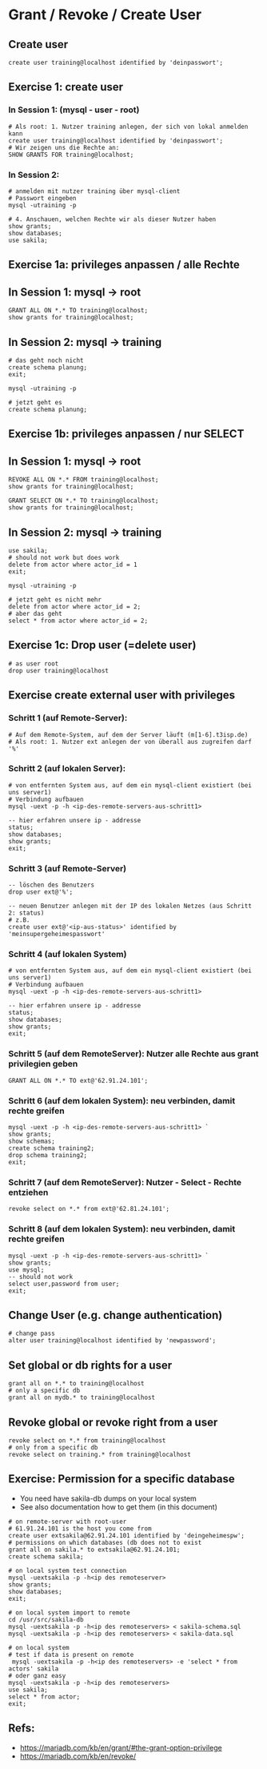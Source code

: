 # Grant / Revoke / Create User 

## Create user 

```
create user training@localhost identified by 'deinpasswort';
```

## Exercise 1: create user 

### In Session 1: (mysql - user - root) 

```
# Als root: 1. Nutzer training anlegen, der sich von lokal anmelden kann 
create user training@localhost identified by 'deinpasswort';
# Wir zeigen uns die Rechte an:
SHOW GRANTS FOR training@localhost;
```

### In Session 2: 

```
# anmelden mit nutzer training über mysql-client
# Passwort eingeben 
mysql -utraining -p
```

```
# 4. Anschauen, welchen Rechte wir als dieser Nutzer haben
show grants; 
show databases;
use sakila; 
```

## Exercise 1a: privileges anpassen / alle Rechte 

## In Session 1: mysql -> root 

```
GRANT ALL ON *.* TO training@localhost;
show grants for training@localhost;
```

## In Session 2: mysql -> training 

```
# das geht noch nicht 
create schema planung;
exit;
```

```
mysql -utraining -p
```

```
# jetzt geht es
create schema planung;
```

## Exercise 1b: privileges anpassen / nur SELECT  

## In Session 1: mysql -> root 

```
REVOKE ALL ON *.* FROM training@localhost;
show grants for training@localhost;

GRANT SELECT ON *.* TO training@localhost;
show grants for training@localhost;
```

## In Session 2: mysql -> training 

```
use sakila;
# should not work but does work 
delete from actor where actor_id = 1
exit;
```

```
mysql -utraining -p
```

```
# jetzt geht es nicht mehr 
delete from actor where actor_id = 2;
# aber das geht
select * from actor where actor_id = 2;
```

## Exercise 1c: Drop user (=delete user) 

```
# as user root 
drop user training@localhost 
```

## Exercise create external user with privileges 

### Schritt 1 (auf Remote-Server):

```
# Auf dem Remote-System, auf dem der Server läuft (m[1-6].t3isp.de)
# Als root: 1. Nutzer ext anlegen der von überall aus zugreifen darf '%'

```

### Schritt 2 (auf lokalen Server): 

```
# von entfernten System aus, auf dem ein mysql-client existiert (bei uns server1)
# Verbindung aufbauen
mysql -uext -p -h <ip-des-remote-servers-aus-schritt1> 
```

```
-- hier erfahren unsere ip - addresse 
status;
show databases;
show grants;
exit;
```

### Schritt 3 (auf Remote-Server) 

```
-- löschen des Benutzers
drop user ext@'%';

-- neuen Benutzer anlegen mit der IP des lokalen Netzes (aus Schritt 2: status)
# z.B.
create user ext@'<ip-aus-status>' identified by 'meinsupergeheimespasswort'
```

### Schritt 4 (auf lokalen System) 

```
# von entfernten System aus, auf dem ein mysql-client existiert (bei uns server1)
# Verbindung aufbauen
mysql -uext -p -h <ip-des-remote-servers-aus-schritt1> 
```

```
-- hier erfahren unsere ip - addresse 
status;
show databases;
show grants;
exit;
``` 

### Schritt 5 (auf dem RemoteServer): Nutzer alle Rechte aus grant privilegien geben

```
GRANT ALL ON *.* TO ext@'62.91.24.101';
```

### Schritt 6 (auf dem lokalen System): neu verbinden, damit rechte greifen 

```
mysql -uext -p -h <ip-des-remote-servers-aus-schritt1> `
show grants; 
show schemas;
create schema training2;
drop schema training2;
exit;
```

### Schritt 7 (auf dem RemoteServer): Nutzer - Select - Rechte entziehen 

```
revoke select on *.* from ext@'62.81.24.101';
```

### Schritt 8 (auf dem lokalen System): neu verbinden, damit rechte greifen 

```
mysql -uext -p -h <ip-des-remote-servers-aus-schritt1> `
show grants; 
use mysql;
-- should not work 
select user,password from user; 
exit;
```

## Change User (e.g. change authentication) 

```
# change pass
alter user training@localhost identified by 'newpassword';
```

## Set global or db rights for a user 

```
grant all on *.* to training@localhost
# only a specific db 
grant all on mydb.* to training@localhost 
```

## Revoke global or revoke right from a user 

```
revoke select on *.* from training@localhost 
# only from a specific db 
revoke select on training.* from training@localhost 
```
## Exercise: Permission for a specific database 

  * You need have sakila-db dumps on your local system
  * See also documentation how to get them (in this document)

```
# on remote-server with root-user
# 61.91.24.101 is the host you come from 
create user extsakila@62.91.24.101 identified by 'deingeheimespw';
# permissions on which databases (db does not to exist
grant all on sakila.* to extsakila@62.91.24.101;
create schema sakila;
```

```
# on local system test connection
mysql -uextsakila -p -h<ip des remoteserver>
show grants;
show databases;
exit;

```

```
# on local system import to remote 
cd /usr/src/sakila-db 
mysql -uextsakila -p -h<ip des remoteservers> < sakila-schema.sql
mysql -uextsakila -p -h<ip des remoteservers> < sakila-data.sql
```

```
# on local system 
# test if data is present on remote 
 mysql -uextsakila -p -h<ip des remoteservers> -e 'select * from actors' sakila 
# oder ganz easy
mysql -uextsakila -p -h<ip des remoteservers>
use sakila;
select * from actor;
exit;
```

## Refs:

  * https://mariadb.com/kb/en/grant/#the-grant-option-privilege
  * https://mariadb.com/kb/en/revoke/
